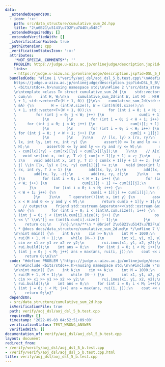 ```yaml
---
data:
  _extendedDependsOn:
  - icon: ':x:'
    path: src/data_structure/cumulative_sum_2d.hpp
    title: "2\u6B21\u5143\u7D2F\u7A4D\u548C"
  _extendedRequiredBy: []
  _extendedVerifiedWith: []
  _isVerificationFailed: true
  _pathExtension: cpp
  _verificationStatusIcon: ':x:'
  attributes:
    '*NOT_SPECIAL_COMMENTS*': ''
    PROBLEM: https://judge.u-aizu.ac.jp/onlinejudge/description.jsp?id=DSL_5_B
    links:
    - https://judge.u-aizu.ac.jp/onlinejudge/description.jsp?id=DSL_5_B
  bundledCode: "#line 1 \"verify/aoj_dsl/aoj_dsl_5_b.test.cpp\"\n#define PROBLEM \"\
    https://judge.u-aizu.ac.jp/onlinejudge/description.jsp?id=DSL_5_B\"\n\n#include\
    \ <bits/stdc++.h>\nusing namespace std;\n\n#line 2 \"src/data_structure/cumulative_sum_2d.hpp\"\
    \n\ntemplate <class T> struct cumulative_sum_2d {\n    std::vector<std::vector<T>>\
    \ cum;\n    int H, W;\n\n    cumulative_sum_2d(int W, int H) : H(H), W(W), cum(W\
    \ + 1, std::vector<T>(H + 1, 0)) {}\n\n    cumulative_sum_2d(std::vector<std::vector<T>>\
    \ &A) {\n        H = (int)A.size(), W = (int)A[0].size();\n        cum.assign(H\
    \ + 1, std::vector<T>(W + 1, 0));\n        for (int i = 0; i < H; i++) {\n   \
    \         for (int j = 0; j < W; j++) {\n                cum[i + 1][j + 1] = A[i][j];\n\
    \            }\n        }\n        for (int i = 0; i < H + 1; i++) {\n       \
    \     for (int j = 0; j < W; j++) {\n                cum[i][j + 1] += cum[i][j];\n\
    \            }\n        }\n        for (int i = 0; i < H; i++) {\n           \
    \ for (int j = 0; j < W + 1; j++) {\n                cum[i + 1][j] += cum[i][j];\n\
    \            }\n        }\n    }\n\n    // [lx, ly) x [rx, ry)\n    T sum(int\
    \ lx, int ly, int rx, int ry) {\n        assert(0 <= lx and lx <= rx and rx <=\
    \ H);\n        assert(0 <= ly and ly <= ry and ry <= W);\n        return (cum[rx][ry]\
    \ - cum[lx][ry] - cum[rx][ly] + cum[lx][ly]);\n    }\n\n    // A[x][y] = z\n \
    \   void set(int x, int y, T z) { cum[x + 1][y + 1] = z; }\n\n    // A[x][y] +=\
    \ z\n    void add(int x, int y, T z) { cum[x + 1][y + 1] += z; }\n\n    // (i,\
    \ j) \\in [lx, ly) x [rx, ry) cum[i][j] += z;\n    void imos(int lx, int ly, int\
    \ rx, int ry, T z = 1) {\n        add(lx, ly, z);\n        add(lx, ry, -z);\n\
    \        add(rx, ly, -z);\n        add(rx, ry, z);\n    }\n\n    void build()\
    \ {\n        for (int i = 0; i < H + 1; i++) {\n            for (int j = 0; j\
    \ < W; j++) {\n                cum[i][j + 1] += cum[i][j];\n            }\n  \
    \      }\n        for (int i = 0; i < H; i++) {\n            for (int j = 0; j\
    \ < W + 1; j++) {\n                cum[i + 1][j] += cum[i][j];\n            }\n\
    \        }\n    }\n\n    T operator()(int x, int y) {\n        assert(0 <= x and\
    \ x < H and 0 <= y and y < W);\n        return cum[x + 1][y + 1];\n    }\n\n \
    \   // output\n    friend std::ostream &operator<<(std::ostream &os, const cumulative_sum_2d\
    \ &A) {\n        for (int i = 0; i < (int)A.cum.size(); i++) {\n            for\
    \ (int j = 0; j < (int)A.cum[i].size(); j++) {\n                os << A.cum[i][j]\
    \ << \" \\n\"[j == (int)A.cum[i].size() - 1];\n            }\n        }\n    \
    \    return os;\n    }\n};\n\n/**\n * @brief 2\u6B21\u5143\u7D2F\u7A4D\u548C\n\
    \ * @docs docs/data_structure/cumulative_sum_2d.md\n */\n#line 7 \"verify/aoj_dsl/aoj_dsl_5_b.test.cpp\"\
    \n\nint main() {\n    int N;\n    cin >> N;\n    int M = 1000;\n    cumulative_sum_2d<int>\
    \ rui(M + 1, M + 1);\n    while (N--) {\n        int x1, y1, x2, y2;\n       \
    \ cin >> x1 >> y1 >> x2 >> y2;\n        rui.imos(x1, y1, x2, y2);\n    }\n   \
    \ rui.build();\n    int ans = 0;\n    for (int i = 0; i < M; i++)\n        for\
    \ (int j = 0; j < M; j++) ans = max(ans, rui(i, j));\n    cout << ans << '\\n';\n\
    \    return 0;\n}\n"
  code: "#define PROBLEM \"https://judge.u-aizu.ac.jp/onlinejudge/description.jsp?id=DSL_5_B\"\
    \n\n#include <bits/stdc++.h>\nusing namespace std;\n\n#include \"src/data_structure/cumulative_sum_2d.hpp\"\
    \n\nint main() {\n    int N;\n    cin >> N;\n    int M = 1000;\n    cumulative_sum_2d<int>\
    \ rui(M + 1, M + 1);\n    while (N--) {\n        int x1, y1, x2, y2;\n       \
    \ cin >> x1 >> y1 >> x2 >> y2;\n        rui.imos(x1, y1, x2, y2);\n    }\n   \
    \ rui.build();\n    int ans = 0;\n    for (int i = 0; i < M; i++)\n        for\
    \ (int j = 0; j < M; j++) ans = max(ans, rui(i, j));\n    cout << ans << '\\n';\n\
    \    return 0;\n}"
  dependsOn:
  - src/data_structure/cumulative_sum_2d.hpp
  isVerificationFile: true
  path: verify/aoj_dsl/aoj_dsl_5_b.test.cpp
  requiredBy: []
  timestamp: '2022-09-03 04:52:51+09:00'
  verificationStatus: TEST_WRONG_ANSWER
  verifiedWith: []
documentation_of: verify/aoj_dsl/aoj_dsl_5_b.test.cpp
layout: document
redirect_from:
- /verify/verify/aoj_dsl/aoj_dsl_5_b.test.cpp
- /verify/verify/aoj_dsl/aoj_dsl_5_b.test.cpp.html
title: verify/aoj_dsl/aoj_dsl_5_b.test.cpp
---
```

